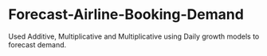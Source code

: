 # Forecast-Airline-Booking-Demand
Used Additive, Multiplicative and Multiplicative using Daily growth models to forecast demand.
